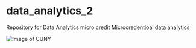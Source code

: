 # data_analytics_2
Repository for Data Analytics micro credit
Microcredentioal data analytics


![Image of CUNY](https://www.cuny.edu/wp-content/uploads/sites/4/page-assets/home-preview/jobs-ceo-council/EVERUP_Logo-square.jpg)
